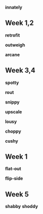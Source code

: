 
**innately**

## Week 1,2 

**retrofit** 

**outweigh**

**arcane**

## Week 3,4

**spotty**

**rout**

**snippy**

**upscale**

**lousy** 

**choppy** 

**cushy** 

## Week 1 

**flat-out** 

**flip-side**

## Week 5 

**shabby**
**shoddy**

